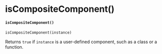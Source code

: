 # isCompositeComponent()

#### `isCompositeComponent()` <a href="#iscompositecomponent" id="iscompositecomponent"></a>

```
isCompositeComponent(instance)
```

Returns `true` if `instance` is a user-defined component, such as a class or a function.
